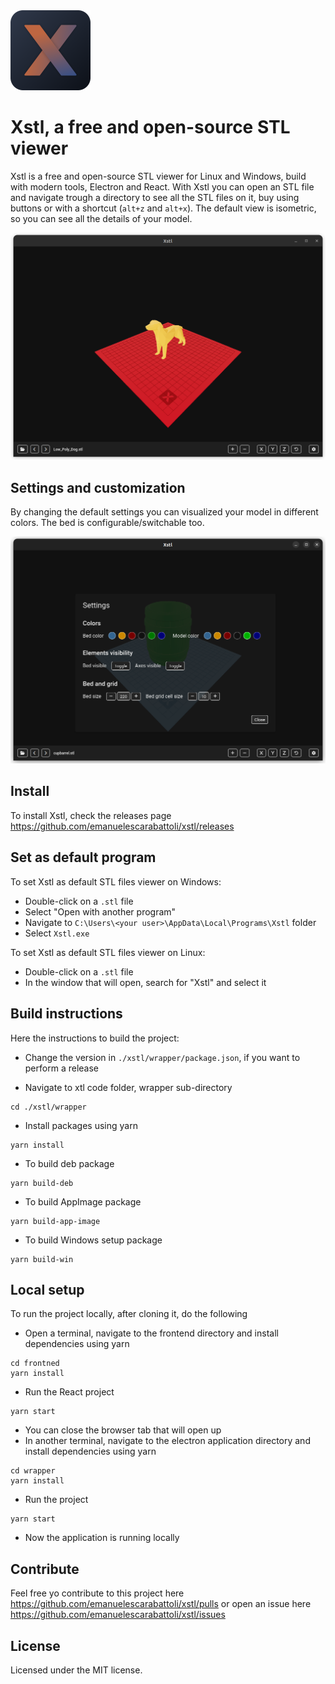 <img src="./wrapper/build/icons/icon_256x256.png" alt="Xstl" width="128"/>

# Xstl, a free and open-source STL viewer

Xstl is a free and open-source STL viewer for Linux and Windows, build with modern tools, Electron and React. With Xstl you can open an STL file and navigate trough a directory to see all the STL files on it, buy using buttons or with a shortcut (`alt+z` and `alt+x`). The default view is isometric, so you can see all the details of your model.

<img src="./docs/assets/images/screen-main.png" alt="Settings"/>

## Settings and customization

By changing the default settings you can visualized your model in different colors. The bed is configurable/switchable too.

<img src="./docs/assets/images/screen-settings.png" alt="Settings"/>

## Install

To install Xstl, check the releases page https://github.com/emanuelescarabattoli/xstl/releases

## Set as default program

To set Xstl as default STL files viewer on Windows:

- Double-click on a `.stl` file
- Select "Open with another program"
- Navigate to `C:\Users\<your user>\AppData\Local\Programs\Xstl` folder
- Select `Xstl.exe`

To set Xstl as default STL files viewer on Linux:

- Double-click on a `.stl` file
- In the window that will open, search for "Xstl" and select it

## Build instructions

Here the instructions to build the project:

- Change the version in `./xstl/wrapper/package.json`, if you want to perform a release

- Navigate to xtl code folder, wrapper sub-directory
```
cd ./xstl/wrapper
```
- Install packages using yarn
```
yarn install
```
- To build deb package
```
yarn build-deb
```
- To build AppImage package
```
yarn build-app-image

```
- To build Windows setup package
```
yarn build-win

```

## Local setup

To run the project locally, after cloning it, do the following

- Open a terminal, navigate to the frontend directory and install dependencies using yarn
```
cd frontned
yarn install
```
- Run the React project
```
yarn start
```
- You can close the browser tab that will open up
- In another terminal, navigate to the electron application directory and install dependencies using yarn
```
cd wrapper
yarn install
```
- Run the project
```
yarn start
```
- Now the application is running locally

## Contribute

Feel free yo contribute to this project here https://github.com/emanuelescarabattoli/xstl/pulls or open an issue here https://github.com/emanuelescarabattoli/xstl/issues

## License

Licensed under the MIT license.
